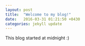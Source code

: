 ```yaml
---
layout: post
title:  "Welcome to my blog!"
date:   2016-03-31 01:21:50 +0430
categories: jekyll update
---
```


This blog started at midnight :)
